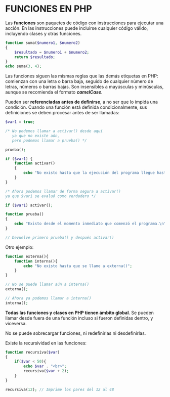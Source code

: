 FUNCIONES EN PHP
================
Las **funciones** son paquetes de código con instrucciones para ejecutar una acción. En las instrucciones puede incluirse cualquier código válido, incluyendo clases y otras funciones.

```php
function suma($numero1, $numero2)
{
    $resultado = $numero1 + $numero2;
    return $resultado;
}
echo suma(3, 4);
```

Las funciones siguen las mismas reglas que las demás etiquetas en PHP: comienzan con una letra o barra baja, seguido de cualquier número de letras, números o barras bajas. Son insensibles a mayúsculas y minúsculas, aunque se recomienda el formato **_camelCase_**_._

Pueden ser **referenciadas antes de definirse**, a no ser que lo impida una condición. Cuando una función está definida condicionalmente, sus definiciones se deben procesar antes de ser llamadas:

```php
$var1 = true;

/* No podemos llamar a activar() desde aquí
   ya que no existe aún,
   pero podemos llamar a prueba() */

prueba();

if ($var1) {
    function activar()
    {
        echo "No existo hasta que la ejecución del programa llegue hasta mí.\n";
    }
}

/* Ahora podemos llamar de forma segura a activar()
ya que $var1 se evaluó como verdadero */

if ($var1) activar();

function prueba()
{
    echo "Existo desde el momento inmediato que comenzó el programa.\n";
}

// Devuelve primero prueba() y después activar()
```

Otro ejemplo:

```php
function externa(){
    function interna(){
        echo "No existo hasta que se llame a externa()";
    }
}

// No se puede llamar aún a interna()
externa();

// Ahora ya podemos llamar a interna()
interna();
```

**Todas las funciones y clases en PHP tienen ámbito global**. Se pueden llamar desde fuera de una función incluso si fueron definidas dentro, y viceversa. 

No se puede sobrecargar funciones, ni redefinirlas ni desdefinirlas.

Existe la recursividad en las funciones:

```php
function recursiva($var)
{
    if($var < 50){
        echo $var . "<br>";
        recursiva($var + 2);
    }
}

recursiva(12); // Imprime los pares del 12 al 48
```
